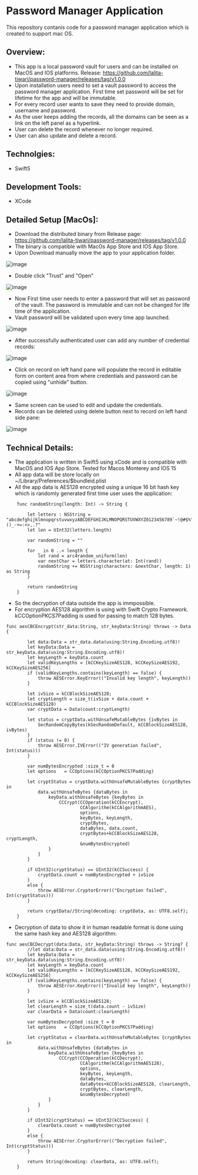# Password Manager Application


This repository contanis code for a password manager application which is created to support mac OS.

## Overview:

- This app is a local password vault for users and can be installed on MacOS and IOS platforms.    Release:   https://github.com/lalita-tiwari/password-manager/releases/tag/v1.0.0
- Upon installation users need to set a vault password to access the password manager application. First time set password will be set for lifetime for the app and will be immutable.
- For every record user wants to save they need to provide domain, username and password.
- As the user keeps adding the records, all the domains can be seen as a link on the left panel as a hyperlink.
- User can delete the record whenever no longer required.
- User can also update and delete a record.

## Technolgies:
 - Swift5

 ## Development Tools:
 - XCode

 ## Detailed Setup [MacOs]:

 - Download the distributed binary from Release page: https://github.com/lalita-tiwari/password-manager/releases/tag/v1.0.0
 - The binary is compatible with MacOs App Store and IOS App Store.
 - Upon Download manually move the app to your application folder.

![image](https://user-images.githubusercontent.com/83514861/204662187-4c7dbbab-ade0-433e-ab33-7c58408e2872.png)

- Double click "Trust" and "Open"

![image](https://user-images.githubusercontent.com/83514861/204662389-ceca0b82-4db5-4ede-b546-d51e13670fcb.png)

- Now First time user needs to enter a password that will set as password of the vault. The password is immutable and can not be changed for life time of the application.
- Vault password will be validated upon every time app launched.

![image](https://user-images.githubusercontent.com/83514861/204662770-e1bbec09-0aa2-4497-8e22-f372917a3831.png)

- After successfully authenticated user can add any number of credential records:

![image](https://user-images.githubusercontent.com/83514861/204663133-9d254530-c73e-4803-b4bb-3c93d8d9c6c1.png)

- Click on record on left hand pane will populate the record in editable form on content area from where credentials and password can be copied using "unhide" button.

![image](https://user-images.githubusercontent.com/83514861/204663953-deb66818-57b9-47fe-9095-19084392a91f.png)

- Same screen can be used to edit and update the credentials.
- Records can be deleted using delete button next to record on left hand side pane:

![image](https://user-images.githubusercontent.com/83514861/204664246-db1de109-84df-40f0-b916-74b45a0f857e.png)


## Technical Details:

- The application is written in Swift5 using xCode and is compatible with MacOS and IOS App Store. Tested for Macos Monterey and IOS 15
- All app data will be store locally on ~/Library/Preferences/$bundleid.plist
- All the app data is AES128 encrypted using a unique 16 bit hash key which is randomly generated first time user uses the application:

```
    func randomString(length: Int) -> String {

        let letters : NSString = "abcdefghijklmnopqrstuvwxyzABCDEFGHIJKLMNOPQRSTUVWXYZ0123456789`~!@#$%^&*()_-+=:<>,.?"
        let len = UInt32(letters.length)

        var randomString = ""

        for _ in 0 ..< length {
            let rand = arc4random_uniform(len)
            var nextChar = letters.character(at: Int(rand))
            randomString += NSString(characters: &nextChar, length: 1) as String
        }

        return randomString
    }
```
- So the decryption of data outside the app is immpossible.
- For encryption AES128 algorithm is using with Swift Crypto Framework. kCCOptionPKCS7Padding is used for passing to match 128 bytes.

```
func aesCBCEncrypt(str_data:String, str_keyData:String) throws -> Data {
        
        let data:Data = str_data.data(using:String.Encoding.utf8)!
        let keyData:Data = str_keyData.data(using:String.Encoding.utf8)!
        let keyLength = keyData.count
        let validKeyLengths = [kCCKeySizeAES128, kCCKeySizeAES192, kCCKeySizeAES256]
        if (validKeyLengths.contains(keyLength) == false) {
            throw AESError.KeyError(("Invalid key length", keyLength))
        }

        let ivSize = kCCBlockSizeAES128;
        let cryptLength = size_t(ivSize + data.count + kCCBlockSizeAES128)
        var cryptData = Data(count:cryptLength)

        let status = cryptData.withUnsafeMutableBytes {ivBytes in
            SecRandomCopyBytes(kSecRandomDefault, kCCBlockSizeAES128, ivBytes)
        }
        if (status != 0) {
            throw AESError.IVError(("IV generation failed", Int(status)))
        }

        var numBytesEncrypted :size_t = 0
        let options   = CCOptions(kCCOptionPKCS7Padding)

        let cryptStatus = cryptData.withUnsafeMutableBytes {cryptBytes in
            data.withUnsafeBytes {dataBytes in
                keyData.withUnsafeBytes {keyBytes in
                    CCCrypt(CCOperation(kCCEncrypt),
                            CCAlgorithm(kCCAlgorithmAES),
                            options,
                            keyBytes, keyLength,
                            cryptBytes,
                            dataBytes, data.count,
                            cryptBytes+kCCBlockSizeAES128, cryptLength,
                            &numBytesEncrypted)
                }
            }
        }

        if UInt32(cryptStatus) == UInt32(kCCSuccess) {
            cryptData.count = numBytesEncrypted + ivSize
        }
        else {
            throw AESError.CryptorError(("Encryption failed", Int(cryptStatus)))
        }

        return cryptData//String(decoding: cryptData, as: UTF8.self);
    }
```
- Decryption of data to show it in human readable format is done using the same hash key and AES128 algorithm:

```
func aesCBCDecrypt(data:Data, str_keyData:String) throws -> String? {
        //let data:Data = str_data.data(using:String.Encoding.utf8)!
        let keyData:Data = str_keyData.data(using:String.Encoding.utf8)!
        let keyLength = keyData.count
        let validKeyLengths = [kCCKeySizeAES128, kCCKeySizeAES192, kCCKeySizeAES256]
        if (validKeyLengths.contains(keyLength) == false) {
            throw AESError.KeyError(("Invalid key length", keyLength))
        }

        let ivSize = kCCBlockSizeAES128;
        let clearLength = size_t(data.count - ivSize)
        var clearData = Data(count:clearLength)

        var numBytesDecrypted :size_t = 0
        let options   = CCOptions(kCCOptionPKCS7Padding)

        let cryptStatus = clearData.withUnsafeMutableBytes {cryptBytes in
            data.withUnsafeBytes {dataBytes in
                keyData.withUnsafeBytes {keyBytes in
                    CCCrypt(CCOperation(kCCDecrypt),
                            CCAlgorithm(kCCAlgorithmAES128),
                            options,
                            keyBytes, keyLength,
                            dataBytes,
                            dataBytes+kCCBlockSizeAES128, clearLength,
                            cryptBytes, clearLength,
                            &numBytesDecrypted)
                }
            }
        }

        if UInt32(cryptStatus) == UInt32(kCCSuccess) {
            clearData.count = numBytesDecrypted
        }
        else {
            throw AESError.CryptorError(("Decryption failed", Int(cryptStatus)))
        }

        return String(decoding: clearData, as: UTF8.self);
    }
```

